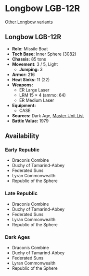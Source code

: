 # Longbow LGB-12R

[Other Longbow variants](../longbow.md)

## Longbow LGB-12R
- **Role:** Missile Boat
- **Tech Base:** Inner Sphere (3082)
- **Chassis:** 85 tons
- **Movement:** 3 / 5, Light
  - **Jumping:** 3
- **Armor:** 216
- **Heat Sinks:** 11 (22)
- **Weapons:**
  - ER Large Laser
  - LRM 15 × 4 (ammo: 64)
  - ER Medium Laser
- **Equipment:**
  - CASE
- **Sources:** Dark Age, [Master Unit List](http://masterunitlist.info/Unit/Details/1932/longbow-lgb-12r)
- **Battle Value:** 1979

## Availability

### Early Republic
- Draconis Combine
- Duchy of Tamarind-Abbey
- Federated Suns
- Lyran Commonwealth
- Republic of the Sphere

### Late Republic
- Draconis Combine
- Duchy of Tamarind-Abbey
- Federated Suns
- Lyran Commonwealth
- Republic of the Sphere

### Dark Ages
- Draconis Combine
- Duchy of Tamarind-Abbey
- Federated Suns
- Lyran Commonwealth
- Republic of the Sphere

